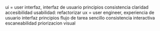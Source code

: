 ui = user interfaz, interfaz de usuario
    principios 
        consistencia
        claridad
        accesibilidad
        usabilidad: refactorizar
ux = user engineer, experiencia de usuario interfaz
    principios
        flujo de tarea sencillo
        consistencia interactiva
        escaneabilidad
        priorizacion visual
